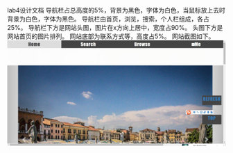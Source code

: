 lab4设计文档
导航栏占总高度的5%，背景为黑色，字体为白色，当鼠标放上去时背景为白色，字体为黑色。
导航栏由首页，浏览，搜索，个人栏组成，各占25%。
导航栏下方是网站头图，图片在x方向上居中，宽度占90%。
头图下方是网站首页的图片排列。
网站底部为联系方式等，高度占5%。
网站截图如下。
![Image text](https://github.com/abcdefg-cmyk/SOFT130002_lab/blob/master/lab4/images/cut.jpg)
